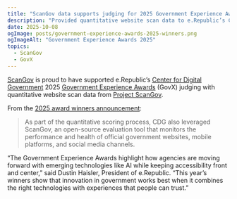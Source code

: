 ```yaml
---
title: "ScanGov data supports judging for 2025 Government Experience Awards"
description: "Provided quantitative website scan data to e.Republic’s Center for Digital Government annual awards program."
date: 2025-10-08
ogImage: posts/government-experience-awards-2025-winners.png
ogImageAlt: "Government Experience Awards 2025"
topics:
  - ScanGov
  - GovX
---
```


[ScanGov](https://scangov.com) is proud to have supported e.Republic’s [Center for Digital Government](https://www.govtech.com/cdg) 2025 [Government Experience Awards](https://www.govtech.com/cdg/government-experience) (GovX) judging with quantitative website scan data from [Project ScanGov](https://scangov.org).

From the [2025 award winners announcement](https://www.govtech.com/government-experience-awards-2025-winners-announced):

> As part of the quantitative scoring process, CDG also leveraged ScanGov, an open-source evaluation tool that monitors the performance and health of official government websites, mobile platforms, and social media channels.

“The Government Experience Awards highlight how agencies are moving forward with emerging technologies like AI while keeping accessibility front and center,” said Dustin Haisler, President of e.Republic. “This year’s winners show that innovation in government works best when it combines the right technologies with experiences that people can trust.”